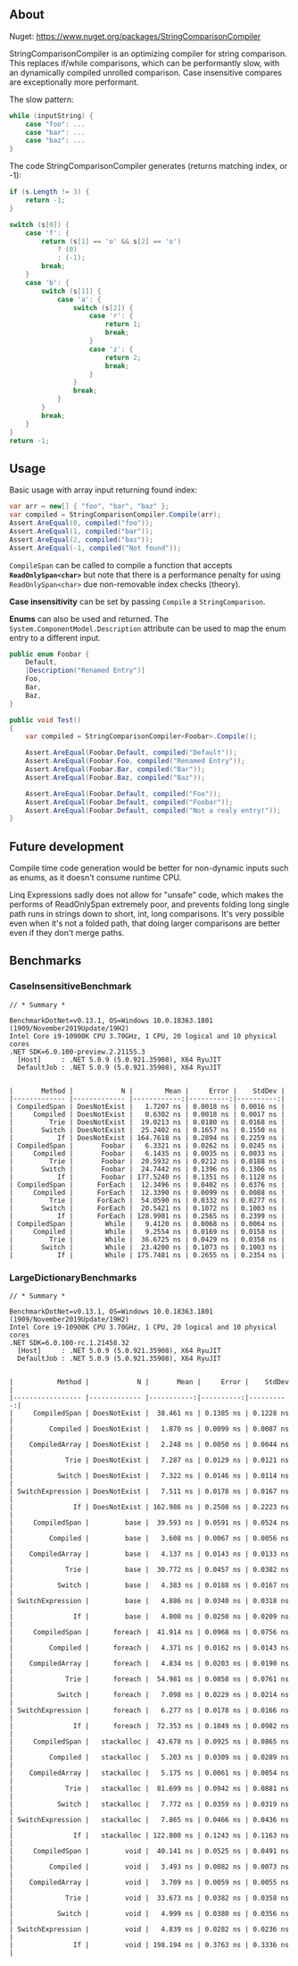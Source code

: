 About
----

Nuget: https://www.nuget.org/packages/StringComparisonCompiler

StringComparisonCompiler is an optimizing compiler for string comparison. This replaces if/while comparisons, which can
be performantly slow, with an dynamically compiled unrolled comparison. Case insensitive compares are exceptionally
more performant.

The slow pattern:

```C#
while (inputString) {
    case "foo": ...
    case "bar": ...
    case "baz": ...
}
```

The code StringComparisonCompiler generates (returns matching index, or -1):
```C#
if (s.Length != 3) {
    return -1;
}

switch (s[0]) {
    case 'f': {
        return (s[1] == 'o' && s[2] == 'o')
            ? (0)
            : (-1);
        break;
    }
    case 'b': {
        switch (s[1]) {
            case 'a': {
                switch (s[2]) {
                    case 'r': {
                        return 1;
                        break;
                    }
                    case 'z': {
                        return 2;
                        break;
                    }
                }
                break;
            }
        }
        break;
    }
}
return -1;
```


Usage
----
Basic usage with array input returning found index:
```C#
var arr = new[] { "foo", "bar", "baz" };
var compiled = StringComparisonCompiler.Compile(arr);
Assert.AreEqual(0, compiled("foo"));
Assert.AreEqual(1, compiled("bar"));
Assert.AreEqual(2, compiled("baz"));
Assert.AreEqual(-1, compiled("Not found"));
```

`CompileSpan` can be called to compile a function that accepts **`ReadOnlySpan<char>`** but note that there is a performance
penalty for using `ReadOnlySpan<char>` due non-removable index checks (theory).

**Case insensitivity** can be set by passing `Compile` a `StringComparison`.

**Enums** can also be used and returned. The `System.ComponentModel.Description` attribute can be used to map the enum entry
to a different input.

```C#
public enum Foobar {
    Default,
    [Description("Renamed Entry")]
    Foo,
    Bar,
    Baz,
}

public void Test()
{
    var compiled = StringComparisonCompiler<Foobar>.Compile();

    Assert.AreEqual(Foobar.Default, compiled("Default"));
    Assert.AreEqual(Foobar.Foo, compiled("Renamed Entry"));
    Assert.AreEqual(Foobar.Bar, compiled("Bar"));
    Assert.AreEqual(Foobar.Baz, compiled("Baz"));

    Assert.AreEqual(Foobar.Default, compiled("Foo"));
    Assert.AreEqual(Foobar.Default, compiled("Foobar"));
    Assert.AreEqual(Foobar.Default, compiled("Not a realy entry!"));
}
```

Future development
---
Compile time code generation would be better for non-dynamic inputs such as enums, as it doesn't consume runtime CPU.

Linq Expressions sadly does not allow for "unsafe" code, which makes the performs of ReadOnlySpan<char> extremely poor,
and prevents folding long single path runs in strings down to short, int, long comparisons. It's very possible even when
it's not a folded path, that doing larger comparisons are better even if they don't merge paths.

Benchmarks
---

### CaseInsensitiveBenchmark
```
// * Summary *

BenchmarkDotNet=v0.13.1, OS=Windows 10.0.18363.1801 (1909/November2019Update/19H2)
Intel Core i9-10900K CPU 3.70GHz, 1 CPU, 20 logical and 10 physical cores
.NET SDK=6.0.100-preview.2.21155.3
  [Host]     : .NET 5.0.9 (5.0.921.35908), X64 RyuJIT
  DefaultJob : .NET 5.0.9 (5.0.921.35908), X64 RyuJIT


|       Method |            N |        Mean |     Error |    StdDev |
|------------- |------------- |------------:|----------:|----------:|
| CompiledSpan | DoesNotExist |   1.7207 ns | 0.0018 ns | 0.0016 ns |
|     Compiled | DoesNotExist |   0.6302 ns | 0.0018 ns | 0.0017 ns |
|         Trie | DoesNotExist |  19.0213 ns | 0.0180 ns | 0.0168 ns |
|       Switch | DoesNotExist |  25.2402 ns | 0.1657 ns | 0.1550 ns |
|           If | DoesNotExist | 164.7618 ns | 0.2894 ns | 0.2259 ns |
| CompiledSpan |       Foobar |   6.3321 ns | 0.0262 ns | 0.0245 ns |
|     Compiled |       Foobar |   6.1435 ns | 0.0035 ns | 0.0033 ns |
|         Trie |       Foobar |  20.5932 ns | 0.0212 ns | 0.0188 ns |
|       Switch |       Foobar |  24.7442 ns | 0.1396 ns | 0.1306 ns |
|           If |       Foobar | 177.5240 ns | 0.1351 ns | 0.1128 ns |
| CompiledSpan |      ForEach |  12.3496 ns | 0.0402 ns | 0.0376 ns |
|     Compiled |      ForEach |  12.3390 ns | 0.0099 ns | 0.0088 ns |
|         Trie |      ForEach |  54.0590 ns | 0.0332 ns | 0.0277 ns |
|       Switch |      ForEach |  20.5421 ns | 0.1072 ns | 0.1003 ns |
|           If |      ForEach | 128.9901 ns | 0.2565 ns | 0.2399 ns |
| CompiledSpan |        While |   9.4120 ns | 0.0068 ns | 0.0064 ns |
|     Compiled |        While |   9.2554 ns | 0.0169 ns | 0.0158 ns |
|         Trie |        While |  36.6725 ns | 0.0429 ns | 0.0358 ns |
|       Switch |        While |  23.4200 ns | 0.1073 ns | 0.1003 ns |
|           If |        While | 175.7481 ns | 0.2655 ns | 0.2354 ns |
```

### LargeDictionaryBenchmarks

```
// * Summary *

BenchmarkDotNet=v0.13.1, OS=Windows 10.0.18363.1801 (1909/November2019Update/19H2)
Intel Core i9-10900K CPU 3.70GHz, 1 CPU, 20 logical and 10 physical cores
.NET SDK=6.0.100-rc.1.21458.32
  [Host]     : .NET 5.0.9 (5.0.921.35908), X64 RyuJIT
  DefaultJob : .NET 5.0.9 (5.0.921.35908), X64 RyuJIT


|           Method |            N |       Mean |     Error |    StdDev |
|----------------- |------------- |-----------:|----------:|----------:|
|     CompiledSpan | DoesNotExist |  38.461 ns | 0.1385 ns | 0.1228 ns |
|         Compiled | DoesNotExist |   1.870 ns | 0.0099 ns | 0.0087 ns |
|    CompiledArray | DoesNotExist |   2.248 ns | 0.0050 ns | 0.0044 ns |
|             Trie | DoesNotExist |   7.287 ns | 0.0129 ns | 0.0121 ns |
|           Switch | DoesNotExist |   7.322 ns | 0.0146 ns | 0.0114 ns |
| SwitchExpression | DoesNotExist |   7.511 ns | 0.0178 ns | 0.0167 ns |
|               If | DoesNotExist | 162.986 ns | 0.2508 ns | 0.2223 ns |
|     CompiledSpan |         base |  39.593 ns | 0.0591 ns | 0.0524 ns |
|         Compiled |         base |   3.608 ns | 0.0067 ns | 0.0056 ns |
|    CompiledArray |         base |   4.137 ns | 0.0143 ns | 0.0133 ns |
|             Trie |         base |  30.772 ns | 0.0457 ns | 0.0382 ns |
|           Switch |         base |   4.383 ns | 0.0188 ns | 0.0167 ns |
| SwitchExpression |         base |   4.886 ns | 0.0340 ns | 0.0318 ns |
|               If |         base |   4.808 ns | 0.0250 ns | 0.0209 ns |
|     CompiledSpan |      foreach |  41.914 ns | 0.0968 ns | 0.0756 ns |
|         Compiled |      foreach |   4.371 ns | 0.0162 ns | 0.0143 ns |
|    CompiledArray |      foreach |   4.834 ns | 0.0203 ns | 0.0190 ns |
|             Trie |      foreach |  54.981 ns | 0.0858 ns | 0.0761 ns |
|           Switch |      foreach |   7.098 ns | 0.0229 ns | 0.0214 ns |
| SwitchExpression |      foreach |   6.277 ns | 0.0178 ns | 0.0166 ns |
|               If |      foreach |  72.353 ns | 0.1049 ns | 0.0982 ns |
|     CompiledSpan |   stackalloc |  43.678 ns | 0.0925 ns | 0.0865 ns |
|         Compiled |   stackalloc |   5.203 ns | 0.0309 ns | 0.0289 ns |
|    CompiledArray |   stackalloc |   5.175 ns | 0.0061 ns | 0.0054 ns |
|             Trie |   stackalloc |  81.699 ns | 0.0942 ns | 0.0881 ns |
|           Switch |   stackalloc |   7.772 ns | 0.0359 ns | 0.0319 ns |
| SwitchExpression |   stackalloc |   7.865 ns | 0.0466 ns | 0.0436 ns |
|               If |   stackalloc | 122.800 ns | 0.1243 ns | 0.1163 ns |
|     CompiledSpan |         void |  40.141 ns | 0.0525 ns | 0.0491 ns |
|         Compiled |         void |   3.493 ns | 0.0082 ns | 0.0073 ns |
|    CompiledArray |         void |   3.709 ns | 0.0059 ns | 0.0055 ns |
|             Trie |         void |  33.673 ns | 0.0382 ns | 0.0358 ns |
|           Switch |         void |   4.999 ns | 0.0380 ns | 0.0356 ns |
| SwitchExpression |         void |   4.839 ns | 0.0282 ns | 0.0236 ns |
|               If |         void | 198.194 ns | 0.3763 ns | 0.3336 ns |
```